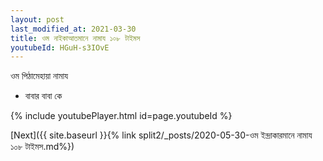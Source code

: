 ```yaml
---
layout: post
last_modified_at: 2021-03-30
title: ওম নাইকাআতমানে নামায ১০৮ টাইমস
youtubeId: HGuH-s3IOvE
---
```

 
 
 ওম পিঠামেহায়া নামায  
 
 -  বাবার বাবা কে 
 
  
 
  
 
 
 
 
 
 


{% include youtubePlayer.html id=page.youtubeId %}
 
[Next]({{ site.baseurl }}{% link  split2/_posts/2020-05-30-ওম ইন্দ্রাকারমানে নামায ১০৮ টাইমস.md%})
 
